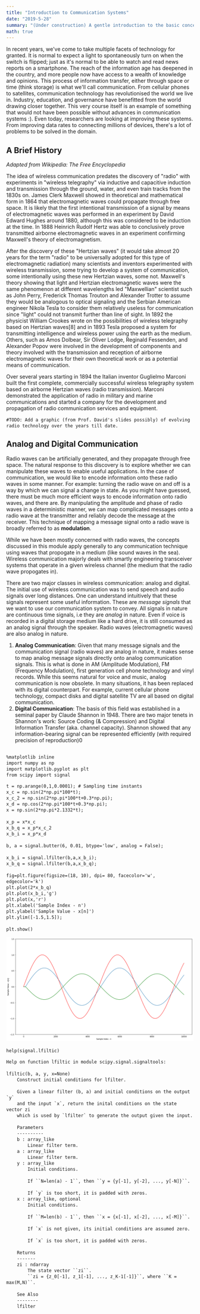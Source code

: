```yaml
---
title: "Introduction to Communication Systems"
date: "2019-5-28"
summary: "(Under construction) A gentle introduction to the basic concepts of communication systems. "
math: true 
---
```


In recent years, we've come to take multiple facets of technology for granted. It is normal to expect a light to spontaneously turn on when the switch is flipped; just as it's normal to be able to watch and read news reports on a smartphone. The reach of the information age has deepened in the country, and more people now have access to a wealth of knowledge and opinions. This process of information transfer, either through space or time (think storage) is what we'll call communication. From cellular phones to satellites, communication technology has revolutionised the world we live in. Industry, education, and governance have benefitted from the world drawing closer together. This very course itself is an example of something that would not have been possible without advances in communication systems :). Even today, researchers are looking at improving these systems. From improving data rates to connecting millions of devices, there's a lot of problems to be solved in the domain.

## A Brief History

_Adapted from Wikipedia: The Free Encyclopedia_

The idea of wireless communication predates the discovery of "radio" with experiments in "wireless telegraphy" via inductive and capacitive induction and transmission through the ground, water, and even train tracks from the 1830s on. James Clerk Maxwell showed in theoretical and mathematical form in 1864 that electromagnetic waves could propagate through free space. It is likely that the first intentional transmission of a signal by means of electromagnetic waves was performed in an experiment by David Edward Hughes around 1880, although this was considered to be induction at the time. In 1888 Heinrich Rudolf Hertz was able to conclusively prove transmitted airborne electromagnetic waves in an experiment confirming Maxwell's theory of electromagnetism.

After the discovery of these "Hertzian waves" (it would take almost 20 years for the term "radio" to be universally adopted for this type of electromagnetic radiation) many scientists and inventors experimented with wireless transmission, some trying to develop a system of communication, some intentionally using these new Hertzian waves, some not. Maxwell's theory showing that light and Hertzian electromagnetic waves were the same phenomenon at different wavelengths led "Maxwellian" scientist such as John Perry, Frederick Thomas Trouton and Alexander Trotter to assume they would be analogous to optical signaling and the Serbian American engineer Nikola Tesla to consider them relatively useless for communication since "light" could not transmit further than line of sight. In 1892 the physicist William Crookes wrote on the possibilities of wireless telegraphy based on Hertzian waves[8] and in 1893 Tesla proposed a system for transmitting intelligence and wireless power using the earth as the medium. Others, such as Amos Dolbear, Sir Oliver Lodge, Reginald Fessenden, and Alexander Popov were involved in the development of components and theory involved with the transmission and reception of airborne electromagnetic waves for their own theoretical work or as a potential means of communication.

Over several years starting in 1894 the Italian inventor Guglielmo Marconi built the first complete, commercially successful wireless telegraphy system based on airborne Hertzian waves (radio transmission). Marconi demonstrated the application of radio in military and marine communications and started a company for the development and propagation of radio communication services and equipment.


```
#TODO: Add a graphic (from Prof. David's slides possibly) of evolving radio technology over the years till date.
```

## Analog and Digital Communication

Radio waves can be artificially generated, and they propagate through free space. The natural response to this discovery is to explore whether we can manipulate these waves to enable useful applications. In the case of communication, we would like to encode information onto these radio waves in some manner. For example: turning the radio wave on and off is a way by which we can signal a change in state. As you might have guessed, there must be much more efficient ways to encode information onto radio waves, and there are. By manipulating the amplitude and phase of radio waves in a deterministic manner, we can map complicated messages onto a radio wave at the transmitter and reliably decode the message at the receiver. This technique of mapping a message signal onto a radio wave is broadly referred to as **modulation**. 

While we have been mostly concerned with radio waves, the concepts discussed in this module apply generally to any communication technique using waves that propogate in a medium (like sound waves in the sea). Wireless communication majorly deals with smartly engineering transceiver systems that operate in a given wireless channel (the medium that the radio wave propogates in).

There are two major classes in wireless communication: analog and digital. The initial use of wireless communication was to send speech and audio signals over long distances. One can understand intuitively that these signals represent some useful information. These are _message signals_ that we want to use our communication system to convey. All signals in nature are continuous time signals, i.e they are _analog_ in nature. Even if voice is recorded in a digital storage medium like a hard drive, it is still consumed as an analog signal through the speaker. Radio waves (electromagnetic waves) are also analog in nature.

1. **Analog Communication**: Given that many message signals and the communication signal (radio waves) are analog in nature, it makes sense to map analog message signals directly onto analog communication signals. This is what is done in AM (Amplitude Modulation), FM (Frequency Modulation), first generation cell phone technology and vinyl records. While this seems natural for voice and music, analog communication is now obsolete. In many situations, it has been replaced with its digital counterpart. For example, current cellular phone technology, compact disks and digital satellite TV are all based on digital communication.
2. **Digital Communication**: The basis of this field was established in a seminal paper by Claude Shannon in 1948. There are two major tenets in Shannon's work: Source Coding (& Compression) and Digital Information Transfer (aka. channel capacity). Shannon showed that any information-bearing signal can be represented efficiently (with required precision of reproduction)0






```

```


```
%matplotlib inline 
import numpy as np
import matplotlib.pyplot as plt
from scipy import signal
```


```
t = np.arange(0,1,0.0001); # Sampling time instants
x_c = np.sin(2*np.pi*100*t);
x_c_2 = np.sin(2*np.pi*100*t+0.3*np.pi);
x_d = np.cos(2*np.pi*100*t+0.3*np.pi);
x = np.sin(2*np.pi*2.1332*t);

x_p = x*x_c
x_b_q = x_p*x_c_2
x_b_i = x_p*x_d

b, a = signal.butter(6, 0.01, btype='low', analog = False);

x_b_i = signal.lfilter(b,a,x_b_i);
x_b_q = signal.lfilter(b,a,x_b_q);

fig=plt.figure(figsize=(18, 10), dpi= 80, facecolor='w', edgecolor='k')
plt.plot(2*x_b_q)
plt.plot(x_b_i,'g')
plt.plot(x,'r')
plt.xlabel('Sample Index - n')
plt.ylabel('Sample Value - x[n]')
plt.ylim([-1.5,1.5]);

plt.show()
```


![png](/posts/12-intro-comsys_files/12-intro-comsys_12_0.png)



```
help(signal.lfiltic)
```

    Help on function lfiltic in module scipy.signal.signaltools:
    
    lfiltic(b, a, y, x=None)
        Construct initial conditions for lfilter.
        
        Given a linear filter (b, a) and initial conditions on the output `y`
        and the input `x`, return the inital conditions on the state vector zi
        which is used by `lfilter` to generate the output given the input.
        
        Parameters
        ----------
        b : array_like
            Linear filter term.
        a : array_like
            Linear filter term.
        y : array_like
            Initial conditions.
        
            If ``N=len(a) - 1``, then ``y = {y[-1], y[-2], ..., y[-N]}``.
        
            If `y` is too short, it is padded with zeros.
        x : array_like, optional
            Initial conditions.
        
            If ``M=len(b) - 1``, then ``x = {x[-1], x[-2], ..., x[-M]}``.
        
            If `x` is not given, its initial conditions are assumed zero.
        
            If `x` is too short, it is padded with zeros.
        
        Returns
        -------
        zi : ndarray
            The state vector ``zi``.
            ``zi = {z_0[-1], z_1[-1], ..., z_K-1[-1]}``, where ``K = max(M,N)``.
        
        See Also
        --------
        lfilter
    



```

```
